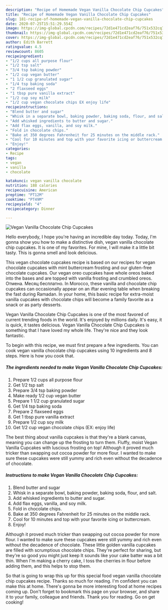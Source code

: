 ```yaml
---
description: "Recipe of Homemade Vegan Vanilla Chocolate Chip Cupcakes"
title: "Recipe of Homemade Vegan Vanilla Chocolate Chip Cupcakes"
slug: 181-recipe-of-homemade-vegan-vanilla-chocolate-chip-cupcakes
date: 2020-07-25T15:51:29.554Z
image: https://img-global.cpcdn.com/recipes/72d1e471cd2eaf76/751x532cq70/vegan-vanilla-chocolate-chip-cupcakes-recipe-main-photo.jpg
thumbnail: https://img-global.cpcdn.com/recipes/72d1e471cd2eaf76/751x532cq70/vegan-vanilla-chocolate-chip-cupcakes-recipe-main-photo.jpg
cover: https://img-global.cpcdn.com/recipes/72d1e471cd2eaf76/751x532cq70/vegan-vanilla-chocolate-chip-cupcakes-recipe-main-photo.jpg
author: Edith Barrett
ratingvalue: 4.5
reviewcount: 8605
recipeingredient:
- "1/2 cups all purpose flour"
- "1/2 tsp salt"
- "3/4 tsp baking powder"
- "1/2 cup vegan butter"
- "1 1/2 cup granulated sugar"
- "1/4 tsp baking soda"
- "2 flaxseed eggs"
- "1 tbsp pure vanilla extract"
- "1/2 cup soy milk"
- "1/2 cup vegan chocolate chips EX enjoy life"
recipeinstructions:
- "Blend butter and sugar"
- "Whisk in a separate bowl, baking powder, baking soda, flour, and salt."
- "Add whisked ingredients to butter and sugar."
- "Add flax eggs, vanilla, and soy milk."
- "Fold in chocolate chips."
- "Bake at 350 degrees Fahrenheit for 25 minutes on the middle rack."
- "Cool for 10 minutes and top with your favorite icing or buttercream."
- "Enjoy!"
categories:
- Recipe
tags:
- vegan
- vanilla
- chocolate

katakunci: vegan vanilla chocolate 
nutrition: 188 calories
recipecuisine: American
preptime: "PT12M"
cooktime: "PT49M"
recipeyield: "4"
recipecategory: Dinner

---
```



![Vegan Vanilla Chocolate Chip Cupcakes](https://img-global.cpcdn.com/recipes/72d1e471cd2eaf76/751x532cq70/vegan-vanilla-chocolate-chip-cupcakes-recipe-main-photo.jpg)

Hello everybody, I hope you're having an incredible day today. Today, I'm gonna show you how to make a distinctive dish, vegan vanilla chocolate chip cupcakes. It is one of my favorites. For mine, I will make it a little bit tasty. This is gonna smell and look delicious.

This vegan chocolate cupcakes recipe is based on our recipes for vegan chocolate cupcakes with mint buttercream frosting and our gluten-free chocolate cupcakes. Our vegan oreo cupcakes have whole oreos baked into the bases and are topped with vanilla frosting and crumbled oreos. Отмена. Месяц бесплатно. In Morocco, these vanilla and chocolate chip cupcakes can occasionally appear on an iftar evening table when breaking the fast during Ramadan. In your home, this basic recipe for extra-moist vanilla cupcakes with chocolate chips will become a family favorite as a snack or as party desserts.

Vegan Vanilla Chocolate Chip Cupcakes is one of the most favored of current trending foods in the world. It's enjoyed by millions daily. It's easy, it is quick, it tastes delicious. Vegan Vanilla Chocolate Chip Cupcakes is something that I have loved my whole life. They're nice and they look fantastic.


To begin with this recipe, we must first prepare a few ingredients. You can cook vegan vanilla chocolate chip cupcakes using 10 ingredients and 8 steps. Here is how you cook that.

<!--inarticleads1-->

##### The ingredients needed to make Vegan Vanilla Chocolate Chip Cupcakes:

1. Prepare 1/2 cups all purpose flour
1. Get 1/2 tsp salt
1. Prepare 3/4 tsp baking powder
1. Make ready 1/2 cup vegan butter
1. Prepare 1 1/2 cup granulated sugar
1. Get 1/4 tsp baking soda
1. Prepare 2 flaxseed eggs
1. Get 1 tbsp pure vanilla extract
1. Prepare 1/2 cup soy milk
1. Get 1/2 cup vegan chocolate chips (EX: enjoy life)


The best thing about vanilla cupcakes is that they&#39;re a blank canvas, meaning you can change up the frosting to turn them. Fluffy, moist Vegan Vanilla Cupcakes with luscious frosting on top! Although it proved much tricker than swapping out cocoa powder for more flour. I wanted to make sure these cupcakes were still yummy and rich even without the decadence of chocolate. 

<!--inarticleads2-->

##### Instructions to make Vegan Vanilla Chocolate Chip Cupcakes:

1. Blend butter and sugar
1. Whisk in a separate bowl, baking powder, baking soda, flour, and salt.
1. Add whisked ingredients to butter and sugar.
1. Add flax eggs, vanilla, and soy milk.
1. Fold in chocolate chips.
1. Bake at 350 degrees Fahrenheit for 25 minutes on the middle rack.
1. Cool for 10 minutes and top with your favorite icing or buttercream.
1. Enjoy!


Although it proved much tricker than swapping out cocoa powder for more flour. I wanted to make sure these cupcakes were still yummy and rich even without the decadence of chocolate. These little golden vanilla cupcakes are filled with scrumptious chocolate chips. They&#39;re perfect for sharing, but they&#39;re so good you might just keep It sounds like your cake batter was a bit thin. When I&#39;m making a cherry cake, I toss the cherries in flour before adding them, and this helps to stop them. 

So that is going to wrap this up for this special food vegan vanilla chocolate chip cupcakes recipe. Thanks so much for reading. I'm confident you can make this at home. There's gonna be more interesting food at home recipes coming up. Don't forget to bookmark this page on your browser, and share it to your family, colleague and friends. Thank you for reading. Go on get cooking!
